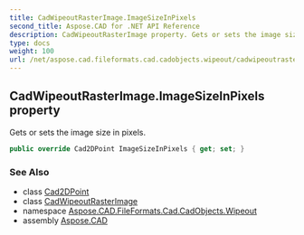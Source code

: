 ```yaml
---
title: CadWipeoutRasterImage.ImageSizeInPixels
second_title: Aspose.CAD for .NET API Reference
description: CadWipeoutRasterImage property. Gets or sets the image size in pixels
type: docs
weight: 100
url: /net/aspose.cad.fileformats.cad.cadobjects.wipeout/cadwipeoutrasterimage/imagesizeinpixels/
---
```

## CadWipeoutRasterImage.ImageSizeInPixels property

Gets or sets the image size in pixels.

```csharp
public override Cad2DPoint ImageSizeInPixels { get; set; }
```

### See Also

* class [Cad2DPoint](../../../aspose.cad.fileformats.cad.cadobjects/cad2dpoint/)
* class [CadWipeoutRasterImage](../)
* namespace [Aspose.CAD.FileFormats.Cad.CadObjects.Wipeout](../../cadwipeoutrasterimage/)
* assembly [Aspose.CAD](../../../)


